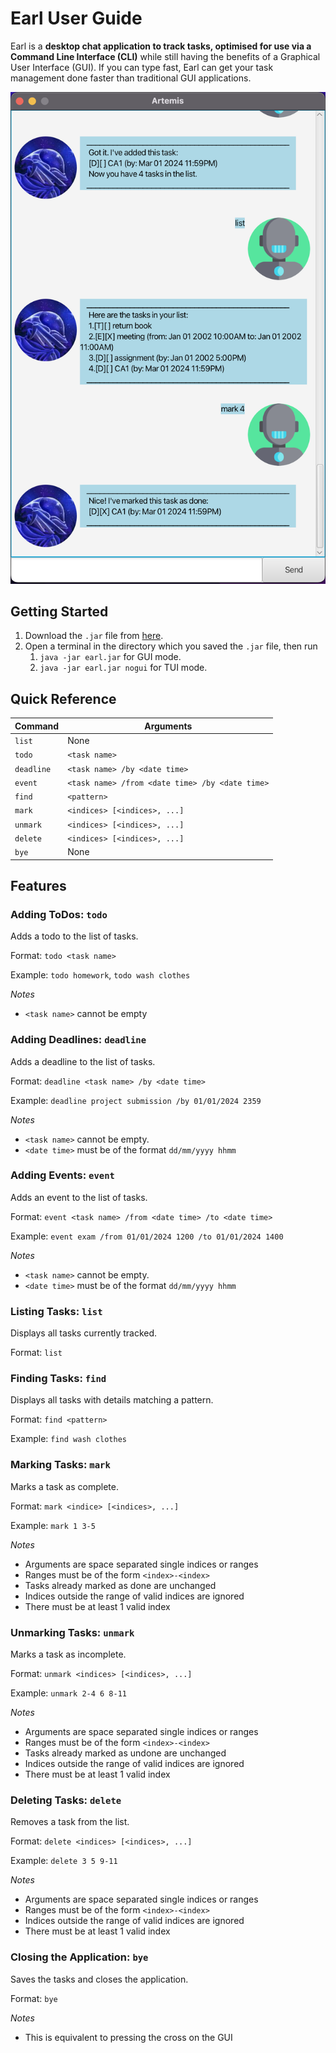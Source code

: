# Earl User Guide

Earl is a **desktop chat application to track tasks, optimised for 
use via a Command Line Interface (CLI)** while still having the
benefits of a Graphical User Interface (GUI). If you can type fast,
Earl can get your task management done faster than traditional GUI
applications.

![](Ui.png)

## Getting Started

1. Download the `.jar` file from [here](https://github.com/yisiox/ip/releases).
2. Open a terminal in the directory which you saved the `.jar` file, then run
   1. `java -jar earl.jar` for GUI mode.
   2. `java -jar earl.jar nogui` for TUI mode.

## Quick Reference

| Command    | Arguments                                       |
|------------|-------------------------------------------------|
| `list`     | None                                            |
| `todo`     | `<task name>`                                   |
| `deadline` | `<task name> /by <date time>`                   |
| `event`    | `<task name> /from <date time> /by <date time>` |
| `find`     | `<pattern>`                                     |
| `mark`     | `<indices> [<indices>, ...]`                    |
| `unmark`   | `<indices> [<indices>, ...]`                    |
| `delete`   | `<indices> [<indices>, ...]`                    |
| `bye`      | None                                            |

## Features

### Adding ToDos: `todo`
Adds a todo to the list of tasks.

Format: `todo <task name>`

Example: `todo homework`, `todo wash clothes`

*Notes*
+ `<task name>` cannot be empty

### Adding Deadlines: `deadline`

Adds a deadline to the list of tasks.

Format: `deadline <task name> /by <date time>`

Example: `deadline project submission /by 01/01/2024 2359`

*Notes*
+ `<task name>` cannot be empty.
+ `<date time>` must be of the format `dd/mm/yyyy hhmm`

### Adding Events: `event`

Adds an event to the list of tasks.

Format: `event <task name> /from <date time> /to <date time>`

Example: `event exam /from 01/01/2024 1200 /to 01/01/2024 1400`

*Notes*
+ `<task name>` cannot be empty.
+ `<date time>` must be of the format `dd/mm/yyyy hhmm`

### Listing Tasks: `list`

Displays all tasks currently tracked.

Format: `list`

### Finding Tasks: `find`

Displays all tasks with details matching a pattern.

Format: `find <pattern>`

Example: `find wash clothes`

### Marking Tasks: `mark`

Marks a task as complete.

Format: `mark <indice> [<indices>, ...] `

Example: `mark 1 3-5`

*Notes*
+ Arguments are space separated single indices or ranges
+ Ranges must be of the form `<index>-<index>`
+ Tasks already marked as done are unchanged
+ Indices outside the range of valid indices are ignored
+ There must be at least 1 valid index

### Unmarking Tasks: `unmark`

Marks a task as incomplete.

Format: `unmark <indices> [<indices>, ...]`

Example: `unmark 2-4 6 8-11`

*Notes*
+ Arguments are space separated single indices or ranges
+ Ranges must be of the form `<index>-<index>`
+ Tasks already marked as undone are unchanged
+ Indices outside the range of valid indices are ignored
+ There must be at least 1 valid index

### Deleting Tasks: `delete`

Removes a task from the list.

Format: `delete <indices> [<indices>, ...]`

Example: `delete 3 5 9-11`

*Notes*
+ Arguments are space separated single indices or ranges
+ Ranges must be of the form `<index>-<index>`
+ Indices outside the range of valid indices are ignored
+ There must be at least 1 valid index

### Closing the Application: `bye`

Saves the tasks and closes the application.

Format: `bye`

*Notes*
+ This is equivalent to pressing the cross on the GUI